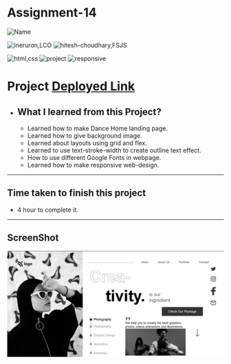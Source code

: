 # Assignment-14


![Name](https://img.shields.io/badge/Deepak--Malik-Student-important)

![ineruron,LCO](https://img.shields.io/badge/iNeuron%20-LCO-yellowgreen)
![hitesh-choudhary,FSJS](https://img.shields.io/badge/HITESH--CHOUDHARY%20-Full--Stack--JS--bootcamp-green)

![html,css](https://img.shields.io/badge/html-CSS-9cf)
![project](https://img.shields.io/badge/PROJECT-14-blue)
![responsive](https://img.shields.io/badge/Responsive-Design-orange)

# Project [Deployed Link](https://deepakproject14.netlify.app)

- What I learned from this Project?
  - 
  - Learned how to make Dance Home landing page.
  - Learned how to give background image. 
  - Learned about layouts using grid and flex.
  - Learned to use text-stroke-width to create outline text effect.
  - How to use different Google Fonts in webpage.
  - Learned how to make responsive web-design.
  
  

 
---

## Time taken to finish this project

- 4 hour to complete it.


---

## ScreenShot
![Project-img](./screenshot/Screenshot.png)
